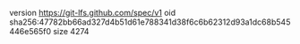 version https://git-lfs.github.com/spec/v1
oid sha256:47782bb66ad327d4b51d61e788341d38f6c6b62312d93a1dc68b545446e565f0
size 4274

